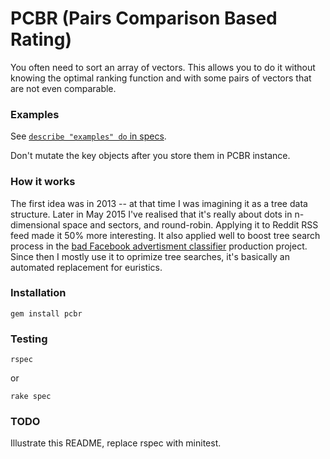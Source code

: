 # PCBR (Pairs Comparison Based Rating)

You often need to sort an array of vectors. This allows you to do it without knowing the optimal ranking function and with some pairs of vectors that are not even comparable.

### Examples

See [`describe "examples" do` in specs](spec/_spec.rb).

Don't mutate the key objects after you store them in PCBR instance.

### How it works

The first idea was in 2013 -- at that time I was imagining it as a tree data structure. Later in May 2015 I've realised that it's really about dots in n-dimensional space and sectors, and round-robin. Applying it to Reddit RSS feed made it 50% more interesting. It also applied well to boost tree search process in the [bad Facebook advertisment classifier](https://drive.google.com/file/d/0B3BLwu7Vb2U-SVhKYWVMR2JvOFk/view?usp=sharing) production project. Since then I mostly use it to oprimize tree searches, it's basically an automated replacement for euristics.

### Installation

    gem install pcbr

### Testing

    rspec

or

    rake spec

### TODO

Illustrate this README, replace rspec with minitest.
